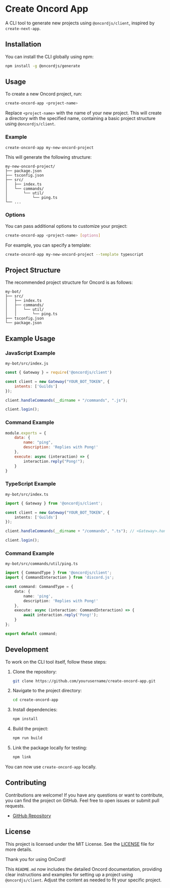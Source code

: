 # Create Oncord App

A CLI tool to generate new projects using `@oncordjs/client`, inspired by `create-next-app`.

## Installation

You can install the CLI globally using npm:

```bash
npm install -g @oncordjs/generate
```

## Usage

To create a new Oncord project, run:

```bash
create-oncord-app <project-name>
```

Replace `<project-name>` with the name of your new project. This will create a directory with the specified name, containing a basic project structure using `@oncordjs/client`.

### Example

```bash
create-oncord-app my-new-oncord-project
```

This will generate the following structure:

```
my-new-oncord-project/
├── package.json
├── tsconfig.json
├── src/
│   ├── index.ts
│   └── commands/
│       └── util/
│           └── ping.ts
└── ...
```

### Options

You can pass additional options to customize your project:

```bash
create-oncord-app <project-name> [options]
```

For example, you can specify a template:

```bash
create-oncord-app my-new-oncord-project --template typescript
```

## Project Structure

The recommended project structure for Oncord is as follows:

```
my-bot/
├── src/
│   ├── index.ts
│   ├── commands/
│   │   └── util/
│   │       └── ping.ts
├── tsconfig.json
└── package.json
```

## Example Usage

### JavaScript Example

`my-bot/src/index.js`

```javascript
const { Gateway } = require('@oncordjs/client')

const client = new Gateway("YOUR_BOT_TOKEN", {
    intents: ['Guilds']
});

client.handleCommands(__dirname + "/commands", ".js");

client.login();
```

### Command Example

```javascript
module.exports = {
    data: {
        name: "ping",
        description: 'Replies with Pong!'
    },
    execute: async (interaction) => {
        interaction.reply("Pong!");
    }
}
```

### TypeScript Example

`my-bot/src/index.ts`

```typescript
import { Gateway } from '@oncordjs/client';

const client = new Gateway("YOUR_BOT_TOKEN", {
    intents: ['Guilds']
});

client.handleCommands(__dirname + "/commands", ".ts"); // <Gateway>.handleCommands(folderPath, fileExtension);

client.login();
```

### Command Example

`my-bot/src/commands/util/ping.ts`

```typescript
import { CommandType } from '@oncordjs/client';
import { CommandInteraction } from 'discord.js';

const command: CommandType = {
    data: {
        name: 'ping',
        description: 'Replies with Pong!'
    },
    execute: async (interaction: CommandInteraction) => {
        await interaction.reply('Pong!');
    }
};

export default command;
```

## Development

To work on the CLI tool itself, follow these steps:

1. Clone the repository:
    ```bash
    git clone https://github.com/yourusername/create-oncord-app.git
    ```
2. Navigate to the project directory:
    ```bash
    cd create-oncord-app
    ```
3. Install dependencies:
    ```bash
    npm install
    ```
4. Build the project:
    ```bash
    npm run build
    ```
5. Link the package locally for testing:
    ```bash
    npm link
    ```

You can now use `create-oncord-app` locally.

## Contributing

Contributions are welcome! If you have any questions or want to contribute, you can find the project on GitHub. Feel free to open issues or submit pull requests.

- [GitHub Repository](https://github.com/igorwastaken/oncord)

## License

This project is licensed under the MIT License. See the [LICENSE](LICENSE) file for more details.

Thank you for using OnCord!

This `README.md` now includes the detailed Oncord documentation, providing clear instructions and examples for setting up a project using `@oncordjs/client`. Adjust the content as needed to fit your specific project.
